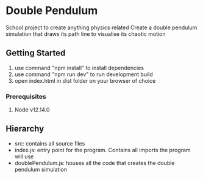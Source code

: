 # Double Pendulum

School project to create anything physics related
Create a double pendulum simulation that draws its path line to visualise its chaotic motion

## Getting Started

1. use command "npm install" to install dependencies
2. use command "npm run dev" to run development build
3. open index.html in dist folder on your browser of choice

### Prerequisites

1. Node v12.14.0

## Hierarchy

- src: contains all source files
- index.js: entry point for the program. Contains all imports the program will use
- doublePendulum.js: houses all the code that creates the double pendulum simulation
